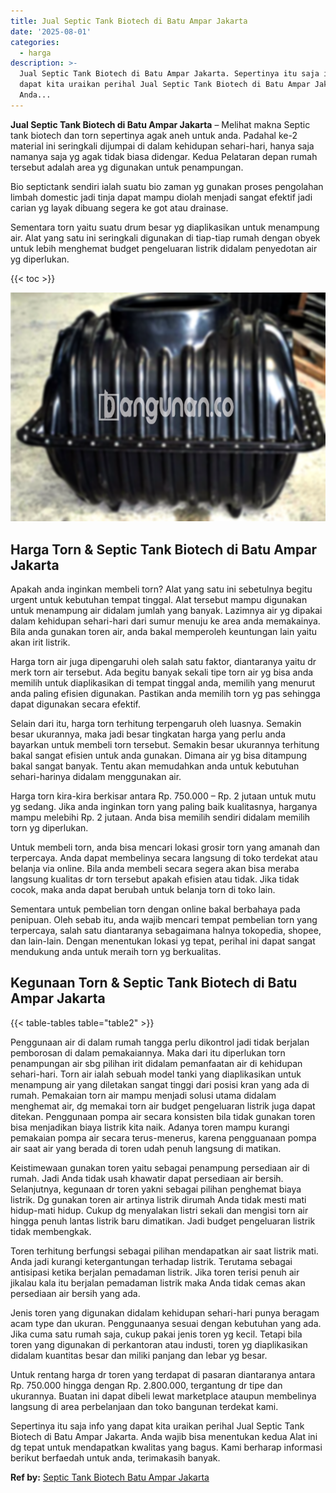 ```yaml
---
title: Jual Septic Tank Biotech di Batu Ampar Jakarta
date: '2025-08-01'
categories:
  - harga
description: >-
  Jual Septic Tank Biotech di Batu Ampar Jakarta. Sepertinya itu saja info yang
  dapat kita uraikan perihal Jual Septic Tank Biotech di Batu Ampar Jakarta.
  Anda...
---
```


**Jual Septic Tank Biotech di Batu Ampar Jakarta** – Melihat makna Septic tank biotech dan torn sepertinya agak aneh untuk anda. Padahal ke-2 material ini seringkali dijumpai di dalam kehidupan sehari-hari, hanya saja namanya saja yg agak tidak biasa didengar. Kedua Pelataran depan rumah tersebut adalah area yg digunakan untuk penampungan.

Bio septictank sendiri ialah suatu bio zaman yg gunakan proses pengolahan limbah domestic jadi tinja dapat mampu diolah menjadi sangat efektif jadi carian yg layak dibuang segera ke got atau drainase.

Sementara torn yaitu suatu drum besar yg diaplikasikan untuk menampung air. Alat yang satu ini seringkali digunakan di tiap-tiap rumah dengan obyek untuk lebih menghemat budget pengeluaran listrik didalam penyedotan air yg diperlukan.

{{< toc >}}

![Jual Septic Tank Biotech di Batu Ampar Jakarta](/images/jual-bio-septictank-48.png)

## Harga Torn & Septic Tank Biotech di Batu Ampar Jakarta

Apakah anda inginkan membeli torn? Alat yang satu ini sebetulnya begitu urgent untuk kebutuhan tempat tinggal. Alat tersebut mampu digunakan untuk menampung air didalam jumlah yang banyak. Lazimnya air yg dipakai dalam kehidupan sehari-hari dari sumur menuju ke area anda memakainya. Bila anda gunakan toren air, anda bakal memperoleh keuntungan lain yaitu akan irit listrik.

Harga torn air juga dipengaruhi oleh salah satu faktor, diantaranya yaitu dr merk torn air tersebut. Ada begitu banyak sekali tipe torn air yg bisa anda memilih untuk diaplikasikan di tempat tinggal anda, memilih yang menurut anda paling efisien digunakan. Pastikan anda memilih torn yg pas sehingga dapat digunakan secara efektif.

Selain dari itu, harga torn terhitung terpengaruh oleh luasnya. Semakin besar ukurannya, maka jadi besar tingkatan harga yang perlu anda bayarkan untuk membeli torn tersebut. Semakin besar ukurannya terhitung bakal sangat efisien untuk anda gunakan. Dimana air yg bisa ditampung bakal sangat banyak. Tentu akan memudahkan anda untuk kebutuhan sehari-harinya didalam menggunakan air.

Harga torn kira-kira berkisar antara Rp. 750.000 – Rp. 2 jutaan untuk mutu yg sedang. Jika anda inginkan torn yang paling baik kualitasnya, harganya mampu melebihi Rp. 2 jutaan. Anda bisa memilih sendiri didalam memilih torn yg diperlukan.

Untuk membeli torn, anda bisa mencari lokasi grosir torn yang amanah dan terpercaya. Anda dapat membelinya secara langsung di toko terdekat atau belanja via online. Bila anda membeli secara segera akan bisa meraba langsung kualitas dr torn tersebut apakah efisien atau tidak. Jika tidak cocok, maka anda dapat berubah untuk belanja torn di toko lain.

Sementara untuk pembelian torn dengan online bakal berbahaya pada penipuan. Oleh sebab itu, anda wajib mencari tempat pembelian torn yang terpercaya, salah satu diantaranya sebagaimana halnya tokopedia, shopee, dan lain-lain. Dengan menentukan lokasi yg tepat, perihal ini dapat sangat mendukung anda untuk meraih torn yg berkualitas.

## Kegunaan Torn & Septic Tank Biotech di Batu Ampar Jakarta

{{< table-tables table="table2" >}}

Penggunaan air di dalam rumah tangga perlu dikontrol jadi tidak berjalan pemborosan di dalam pemakaiannya. Maka dari itu diperlukan torn penampungan air sbg pilihan irit didalam pemanfaatan air di kehidupan sehari-hari. Torn air ialah sebuah model tanki yang diaplikasikan untuk menampung air yang diletakan sangat tinggi dari posisi kran yang ada di rumah. Pemakaian torn air mampu menjadi solusi utama didalam menghemat air, dg memakai torn air budget pengeluaran listrik juga dapat ditekan. Penggunaan pompa air secara konsisten bila tidak gunakan toren bisa menjadikan biaya listrik kita naik. Adanya toren mampu kurangi pemakaian pompa air secara terus-menerus, karena pengguanaan pompa air saat air yang berada di toren udah penuh langsung di matikan.

Keistimewaan gunakan toren yaitu sebagai penampung persediaan air di rumah. Jadi Anda tidak usah khawatir dapat persediaan air bersih. Selanjutnya, kegunaan dr toren yakni sebagai pilihan penghemat biaya listrik. Dg gunakan toren air artinya listrik dirumah Anda tidak mesti mati hidup-mati hidup. Cukup dg menyalakan listri sekali dan mengisi torn air hingga penuh lantas listrik baru dimatikan. Jadi budget pengeluaran listrik tidak membengkak.

Toren terhitung berfungsi sebagai pilihan mendapatkan air saat listrik mati. Anda jadi kurangi ketergantungan terhadap listrik. Terutama sebagai antisipasi ketika berjalan pemadaman listrik. Jika toren terisi penuh air jikalau kala itu berjalan pemadaman listrik maka Anda tidak cemas akan persediaan air bersih yang ada.

Jenis toren yang digunakan didalam kehidupan sehari-hari punya beragam acam type dan ukuran. Penggunaanya sesuai dengan kebutuhan yang ada. Jika cuma satu rumah saja, cukup pakai jenis toren yg kecil. Tetapi bila toren yang digunakan di perkantoran atau industi, toren yg diaplikasikan didalam kuantitas besar dan miliki panjang dan lebar yg besar.

Untuk rentang harga dr toren yang terdapat di pasaran diantaranya antara Rp. 750.000 hingga dengan Rp. 2.800.000, tergantung dr tipe dan ukurannya. Buatan ini dapat dibeli lewat marketplace ataupun membelinya langsung di area perbelanjaan dan toko bangunan terdekat kami.

Sepertinya itu saja info yang dapat kita uraikan perihal Jual Septic Tank Biotech di Batu Ampar Jakarta. Anda wajib bisa menentukan kedua Alat ini dg tepat untuk mendapatkan kwalitas yang bagus. Kami berharap informasi berikut berfaedah untuk anda, terimakasih banyak.

**Ref by:** [Septic Tank Biotech Batu Ampar Jakarta](https://id.wikipedia.org/wiki/Septic)
